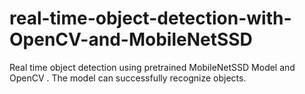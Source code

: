 # real-time-object-detection-with-OpenCV-and-MobileNetSSD
Real time object detection using pretrained MobileNetSSD Model and OpenCV . The model can successfully recognize objects.
